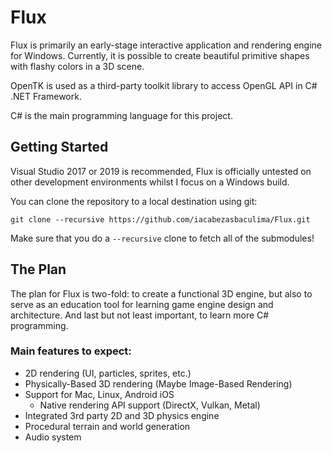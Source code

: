 # Flux
Flux is primarily an early-stage interactive application and rendering engine for Windows. Currently, it is possible to create beautiful primitive shapes with flashy colors in a 3D scene.

OpenTK is used as a third-party toolkit library to access OpenGL API in C# .NET Framework. 

C# is the main programming language for this project.

## Getting Started

Visual Studio 2017 or 2019 is recommended, Flux is officially untested on other development environments whilst I focus on a Windows build.

You can clone the repository to a local destination using git:

`git clone --recursive https://github.com/iacabezasbaculima/Flux.git`

Make sure that you do a `--recursive` clone to fetch all of the submodules!

## The Plan
The plan for Flux is two-fold: to create a functional 3D engine, but also to serve as an education tool for learning game engine design and architecture. And last but not least important, to learn more C# programming. 

### Main features to expect:
- 2D rendering (UI, particles, sprites, etc.)
- Physically-Based 3D rendering (Maybe Image-Based Rendering)
- Support for Mac, Linux, Android iOS
    - Native rendering API support (DirectX, Vulkan, Metal)
- Integrated 3rd party 2D and 3D physics engine
- Procedural terrain and world generation
- Audio system

